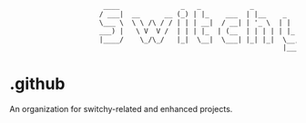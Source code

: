 ```txt
                       ____               _   _            _
                      / ___|  __      __ (_) | |_    ___  | |__    _   _
                      \___ \  \ \ /\ / / | | | __|  / __| | '_ \  | | | |
                      ___) |   \ V  V /  | | | |_  | (__  | | | | | |_| |
                      |____/    \_/\_/   |_|  \__|  \___| |_| |_|  \__, |
                                                                   |___/
```

# .github
An organization for switchy-related and enhanced projects.
